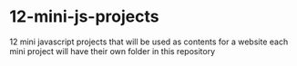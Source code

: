 # 12-mini-js-projects
12 mini javascript projects that will be used as contents for a website 
each mini project will have their own folder in this repository
